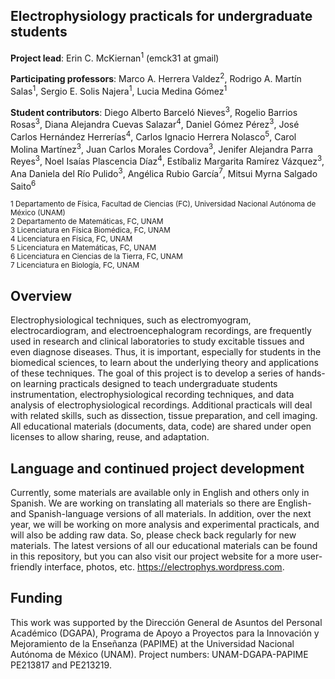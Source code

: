 ## Electrophysiology practicals for undergraduate students

<strong>Project lead</strong>: Erin C. McKiernan<sup>1</sup> (emck31 at gmail)

<strong>Participating professors</strong>: Marco A. Herrera Valdez<sup>2</sup>, Rodrigo A. Martín Salas<sup>1</sup>, Sergio E. Solis Najera<sup>1</sup>, Lucia Medina Gómez<sup>1</sup>

<strong>Student contributors</strong>: Diego Alberto Barceló Nieves<sup>3</sup>, Rogelio Barrios Rosas<sup>3</sup>, Diana Alejandra Cuevas Salazar<sup>4</sup>, Daniel Gómez Pérez<sup>3</sup>, José Carlos Hernández Herrerías<sup>4</sup>, Carlos Ignacio Herrera Nolasco<sup>5</sup>, Carol Molina Martínez<sup>3</sup>, Juan Carlos Morales Cordova<sup>3</sup>, Jenifer Alejandra Parra Reyes<sup>3</sup>, Noel Isaías Plascencia Díaz<sup>4</sup>, Estíbaliz Margarita Ramírez Vázquez<sup>3</sup>, Ana Daniela del Río Pulido<sup>3</sup>, Angélica Rubio García<sup>7</sup>, Mitsui Myrna Salgado Saito<sup>6</sup> 


<sup>1 Departamento de Física, Facultad de Ciencias (FC), Universidad Nacional Autónoma de México (UNAM)</sup><br/>
<sup>2 Departamento de Matemáticas, FC, UNAM</sup><br/>
<sup>3 Licenciatura en Física Biomédica, FC, UNAM</sup> <br/>
<sup>4 Licenciatura en Física, FC, UNAM</sup><br/>
<sup>5 Licenciatura en Matemáticas, FC, UNAM</sup><br/>
<sup>6 Licenciatura en Ciencias de la Tierra, FC, UNAM</sup><br/>
<sup>7 Licenciatura en Biología, FC, UNAM</sup><br/>

## Overview

Electrophysiological techniques, such as electromyogram, electrocardiogram, and electroencephalogram recordings, are frequently used in research and clinical laboratories to study excitable tissues and even diagnose diseases. Thus, it is important, especially for students in the biomedical sciences, to learn about the underlying theory and applications of these techniques. The goal of this project is to develop a series of hands-on learning practicals designed to teach undergraduate students instrumentation, electrophysiological recording techniques, and data analysis of electrophysiological recordings. Additional practicals will deal with related skills, such as dissection, tissue preparation, and cell imaging. All educational materials (documents, data, code) are shared under open licenses to allow sharing, reuse, and adaptation. 

## Language and continued project development

Currently, some materials are available only in English and others only in Spanish. We are working on translating all materials so there are English- and Spanish-language versions of all materials. In addition, over the next year, we will be working on more analysis and experimental practicals, and will also be adding raw data. So, please check back regularly for new materials. The latest versions of all our educational materials can be found in this repository, but you can also visit our project website for a more user-friendly interface, photos, etc. https://electrophys.wordpress.com.

## Funding 

This work was supported by the Dirección General de Asuntos del Personal Académico (DGAPA), Programa de Apoyo a Proyectos para la Innovación y Mejoramiento de la Enseñanza (PAPIME) at the Universidad Nacional Autónoma de México (UNAM). Project numbers: UNAM-DGAPA-PAPIME PE213817 and PE213219.
